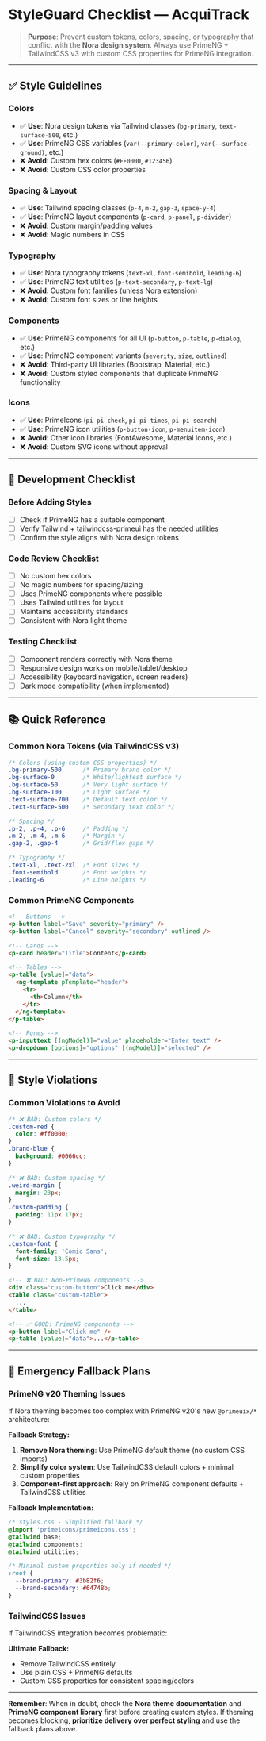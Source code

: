 # StyleGuard Checklist — AcquiTrack

> **Purpose**: Prevent custom tokens, colors, spacing, or typography that conflict with the **Nora design system**. Always use PrimeNG + TailwindCSS v3 with custom CSS properties for PrimeNG integration.

---

## ✅ Style Guidelines

### **Colors**

- ✅ **Use**: Nora design tokens via Tailwind classes (`bg-primary`, `text-surface-500`, etc.)
- ✅ **Use**: PrimeNG CSS variables (`var(--primary-color)`, `var(--surface-ground)`, etc.)
- ❌ **Avoid**: Custom hex colors (`#FF0000`, `#123456`)
- ❌ **Avoid**: Custom CSS color properties

### **Spacing & Layout**

- ✅ **Use**: Tailwind spacing classes (`p-4`, `m-2`, `gap-3`, `space-y-4`)
- ✅ **Use**: PrimeNG layout components (`p-card`, `p-panel`, `p-divider`)
- ❌ **Avoid**: Custom margin/padding values
- ❌ **Avoid**: Magic numbers in CSS

### **Typography**

- ✅ **Use**: Nora typography tokens (`text-xl`, `font-semibold`, `leading-6`)
- ✅ **Use**: PrimeNG text utilities (`p-text-secondary`, `p-text-lg`)
- ❌ **Avoid**: Custom font families (unless Nora extension)
- ❌ **Avoid**: Custom font sizes or line heights

### **Components**

- ✅ **Use**: PrimeNG components for all UI (`p-button`, `p-table`, `p-dialog`, etc.)
- ✅ **Use**: PrimeNG component variants (`severity`, `size`, `outlined`)
- ❌ **Avoid**: Third-party UI libraries (Bootstrap, Material, etc.)
- ❌ **Avoid**: Custom styled components that duplicate PrimeNG functionality

### **Icons**

- ✅ **Use**: PrimeIcons (`pi pi-check`, `pi pi-times`, `pi pi-search`)
- ✅ **Use**: PrimeNG icon utilities (`p-button-icon`, `p-menuitem-icon`)
- ❌ **Avoid**: Other icon libraries (FontAwesome, Material Icons, etc.)
- ❌ **Avoid**: Custom SVG icons without approval

---

## 🔧 Development Checklist

### **Before Adding Styles**

- [ ] Check if PrimeNG has a suitable component
- [ ] Verify Tailwind + tailwindcss-primeui has the needed utilities
- [ ] Confirm the style aligns with Nora design tokens

### **Code Review Checklist**

- [ ] No custom hex colors
- [ ] No magic numbers for spacing/sizing
- [ ] Uses PrimeNG components where possible
- [ ] Uses Tailwind utilities for layout
- [ ] Maintains accessibility standards
- [ ] Consistent with Nora light theme

### **Testing Checklist**

- [ ] Component renders correctly with Nora theme
- [ ] Responsive design works on mobile/tablet/desktop
- [ ] Accessibility (keyboard navigation, screen readers)
- [ ] Dark mode compatibility (when implemented)

---

## 📚 Quick Reference

### **Common Nora Tokens (via TailwindCSS v3)**

```css
/* Colors (using custom CSS properties) */
.bg-primary-500      /* Primary brand color */
.bg-surface-0        /* White/lightest surface */
.bg-surface-50       /* Very light surface */
.bg-surface-100      /* Light surface */
.text-surface-700    /* Default text color */
.text-surface-500    /* Secondary text color */

/* Spacing */
.p-2, .p-4, .p-6     /* Padding */
.m-2, .m-4, .m-6     /* Margin */
.gap-2, .gap-4       /* Grid/flex gaps */

/* Typography */
.text-xl, .text-2xl  /* Font sizes */
.font-semibold       /* Font weights */
.leading-6           /* Line heights */
```

### **Common PrimeNG Components**

```html
<!-- Buttons -->
<p-button label="Save" severity="primary" />
<p-button label="Cancel" severity="secondary" outlined />

<!-- Cards -->
<p-card header="Title">Content</p-card>

<!-- Tables -->
<p-table [value]="data">
  <ng-template pTemplate="header">
    <tr>
      <th>Column</th>
    </tr>
  </ng-template>
</p-table>

<!-- Forms -->
<p-inputtext [(ngModel)]="value" placeholder="Enter text" />
<p-dropdown [options]="options" [(ngModel)]="selected" />
```

---

## 🚨 Style Violations

### **Common Violations to Avoid**

```css
/* ❌ BAD: Custom colors */
.custom-red {
  color: #ff0000;
}
.brand-blue {
  background: #0066cc;
}

/* ❌ BAD: Custom spacing */
.weird-margin {
  margin: 23px;
}
.custom-padding {
  padding: 11px 17px;
}

/* ❌ BAD: Custom typography */
.custom-font {
  font-family: 'Comic Sans';
  font-size: 13.5px;
}
```

```html
<!-- ❌ BAD: Non-PrimeNG components -->
<div class="custom-button">Click me</div>
<table class="custom-table">
  ...
</table>

<!-- ✅ GOOD: PrimeNG components -->
<p-button label="Click me" />
<p-table [value]="data">...</p-table>
```

---

## 🚨 Emergency Fallback Plans

### **PrimeNG v20 Theming Issues**

If Nora theming becomes too complex with PrimeNG v20's new `@primeuix/*` architecture:

**Fallback Strategy:**

1. **Remove Nora theming**: Use PrimeNG default theme (no custom CSS imports)
2. **Simplify color system**: Use TailwindCSS default colors + minimal custom properties
3. **Component-first approach**: Rely on PrimeNG component defaults + TailwindCSS utilities

**Fallback Implementation:**

```css
/* styles.css - Simplified fallback */
@import 'primeicons/primeicons.css';
@tailwind base;
@tailwind components;
@tailwind utilities;

/* Minimal custom properties only if needed */
:root {
  --brand-primary: #3b82f6;
  --brand-secondary: #64748b;
}
```

### **TailwindCSS Issues**

If TailwindCSS integration becomes problematic:

**Ultimate Fallback:**

- Remove TailwindCSS entirely
- Use plain CSS + PrimeNG defaults
- Custom CSS properties for consistent spacing/colors

---

**Remember**: When in doubt, check the **Nora theme documentation** and **PrimeNG component library** first before creating custom styles. If theming becomes blocking, **prioritize delivery over perfect styling** and use the fallback plans above.
